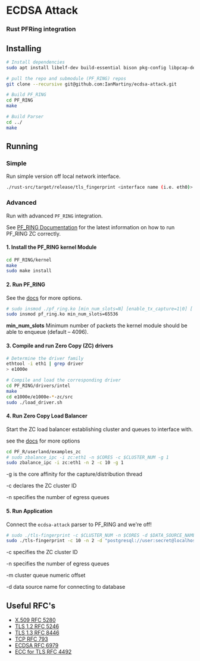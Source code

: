 # ECDSA Attack 

### Rust PFRing integration

## Installing

```sh
# Install dependencies
sudo apt install libelf-dev build-essential bison pkg-config libpcap-dev flex linux-headers-$(uname -r) libnuma-dev

# pull the repo and submodule (PF_RING) repos
git clone --recursive git@github.com:IanMartiny/ecdsa-attack.git

# Build PF_RING
cd PF_RING
make

# Build Parser
cd ../
make
```

## Running

### Simple

Run simple version off local network interface.

```sh
./rust-src/target/release/tls_fingerprint <interface name (i.e. eth0)>
```

### Advanced

Run with advanced `PF_RING` integration.

See [PF_RING Documentation](https://www.ntop.org/guides/pf_ring) for the latest
information on how to run PF_RING ZC correctly.

#### 1. Install the PF_RING kernel Module

```sh
cd PF_RING/kernel
make
sudo make install
```

#### 2. Run PF_RING

See the [docs](https://www.ntop.org/guides/pf_ring/get_started/git_installation.html#running-pf-ring)
for more options.

```sh
# sudo insmod ./pf_ring.ko [min_num_slots=N] [enable_tx_capture=1|0] [ enable_ip_defrag=1|0]
sudo insmod pf_ring.ko min_num_slots=65536
```

**min_num_slots**
    Minimum number of packets the kernel module should be able to enqueue (default – 4096).

#### 3. Compile and run Zero Copy (ZC) drivers

```sh
# Determine the driver family
ethtool -i eth1 | grep driver
> e1000e

# Compile and load the corresponding driver
cd PF_RING/drivers/intel
make
cd e1000e/e1000e-*-zc/src
sudo ./load_driver.sh
```

#### 4. Run Zero Copy Load Balancer

Start the ZC load balancer establishing cluster and queues to interface with.

see the [docs](https://www.ntop.org/guides/pf_ring/rss.html?highlight=zbalance_ipc#zc-load-balancing-zbalance-ipc)
for more options

```sh
cd PF_R/userland/examples_zc
# sudo zbalance_ipc -i zc:eth1 -n $CORES -c $CLUSTER_NUM -g 1
sudo zbalance_ipc -i zc:eth1 -n 2 -c 10 -g 1
```

-g is the core affinity for the capture/distribution thread

-c declares the ZC cluster ID

-n specifies the number of egress queues

#### 5. Run Application

Connect the `ecdsa-attack` parser to PF_RING and we're off!

```sh
# sudo ./tls-fingerprint -c $CLUSTER_NUM -n $CORES -d $DATA_SOURCE_NAME [-m $QUEUE_OFFSET]
sudo ./tls-fingerprint -c 10 -n 2 -d "postgresql://user:secret@localhost/dbname" -m 0
```

-c specifies the ZC cluster ID

-n specifies the number of egress queues

-m cluster queue numeric offset

-d data source name for connecting to database

## Useful RFC's

* [X.509 RFC 5280](https://tools.ietf.org/html/rfc5280)
* [TLS 1.2 RFC 5246](https://tools.ietf.org/html/rfc5246)
* [TLS 1.3 RFC 8446](https://tools.ietf.org/html/rfc8446)
* [TCP RFC 793](https://tools.ietf.org/html/rfc793)
* [ECDSA RFC 6979](https://tools.ietf.org/html/rfc6979)
* [ECC for TLS RFC 4492](https://tools.ietf.org/html/rfc4492)
